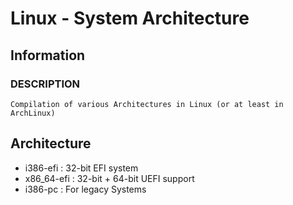 # Linux - System Architecture

## Information
### DESCRIPTION
```
Compilation of various Architectures in Linux (or at least in ArchLinux)
```

## Architecture 
+ i386-efi : 32-bit EFI system
+ x86_64-efi : 32-bit + 64-bit UEFI support
+ i386-pc : For legacy Systems
